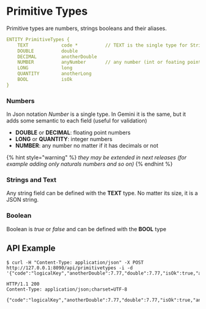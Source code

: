 # Primitive Types

Primitive types are numbers, strings booleans and their aliases.

```yaml
ENTITY PrimitiveTypes {
    TEXT            code *          // TEXT is the single type for Strings  
    DOUBLE          double
    DECIMAL         anotherDouble
    NUMBER          anyNumber       // any number (int or foating point)
    LONG            long
    QUANTITY        anotherLong
    BOOL            isOk
}
```

### **Numbers**

In Json notation _Number_ is a single type. In Gemini it is the same, but it adds some semantic to each field \(useful for validation\)

* **DOUBLE** or **DECIMAL**: floating point numbers
* **LONG** or **QUANTITY**: integer numbers
* **NUMBER**: any number no matter if it has decimals or not

{% hint style="warning" %}
_they may be extended in next releases \(for example adding only naturals numbers and so on\)_
{% endhint %}

### **Strings and Text**

Any string field can be defined with the **TEXT** type. No matter its size, it is a JSON string.

### **Boolean**

Boolean is _true_ or _false_ and can be defined with the **BOOL** type

## API Example

```http
$ curl -H "Content-Type: application/json" -X POST http://127.0.0.1:8090/api/primitivetypes -i -d '{"code":"logicalKey","anotherDouble":7.77,"double":7.77,"isOk":true,"anotherLong":7,"anyNumber":70,"long":7}'
  
HTTP/1.1 200
Content-Type: application/json;charset=UTF-8
   
{"code":"logicalKey","anotherDouble":7.77,"double":7.77,"isOk":true,"anotherLong":7,"anyNumber":70,"long":7}
```

